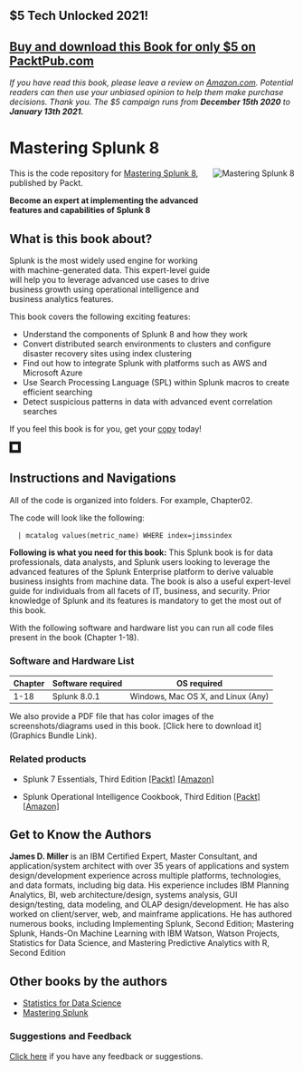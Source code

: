 ## $5 Tech Unlocked 2021!
[Buy and download this Book for only $5 on PacktPub.com](https://www.packtpub.com/product/mastering-splunk-8/9781838987480)
-----
*If you have read this book, please leave a review on [Amazon.com](https://www.amazon.com/gp/product/1838987487).     Potential readers can then use your unbiased opinion to help them make purchase decisions. Thank you. The $5 campaign         runs from __December 15th 2020__ to __January 13th 2021.__*

# Mastering Splunk 8

<a href="https://www.packtpub.com/product/mastering-splunk-8/9781838987480"><img src="https://static.packt-cdn.com/products/9781838987480/cover/smaller" alt="Mastering Splunk 8" height="256px" align="right"></a>

This is the code repository for [Mastering Splunk 8](https://www.packtpub.com/product/mastering-splunk-8/9781838987480), published by Packt.

**Become an expert at implementing the advanced features and capabilities of Splunk 8**

## What is this book about?
Splunk is the most widely used engine for working with machine-generated data. This expert-level guide will help you to leverage advanced use cases to drive business growth using operational intelligence and business analytics features.

This book covers the following exciting features: 
* Understand the components of Splunk 8 and how they work
* Convert distributed search environments to clusters and configure disaster recovery sites using index clustering
* Find out how to integrate Splunk with platforms such as AWS and Microsoft Azure
* Use Search Processing Language (SPL) within Splunk macros to create efficient searching
* Detect suspicious patterns in data with advanced event correlation searches

If you feel this book is for you, get your [copy](https://www.amazon.com/dp/1838987487) today!

<a href="https://www.packtpub.com/?utm_source=github&utm_medium=banner&utm_campaign=GitHubBanner"><img src="https://raw.githubusercontent.com/PacktPublishing/GitHub/master/GitHub.png" 
alt="https://www.packtpub.com/" border="5" /></a>


## Instructions and Navigations
All of the code is organized into folders. For example, Chapter02.

The code will look like the following:
```
  | mcatalog values(metric_name) WHERE index=jimssindex
```

**Following is what you need for this book:**
This Splunk book is for data professionals, data analysts, and Splunk users looking to leverage the advanced features of the Splunk Enterprise platform to derive valuable business insights from machine data. The book is also a useful expert-level guide for individuals from all facets of IT, business, and security. Prior knowledge of Splunk and its features is mandatory to get the most out of this book.

With the following software and hardware list you can run all code files present in the book (Chapter 1-18).

### Software and Hardware List

| Chapter  | Software required                   | OS required                        |
| -------- | ------------------------------------| -----------------------------------|
| 1-18        | Splunk 8.0.1                 | Windows, Mac OS X, and Linux (Any) |



We also provide a PDF file that has color images of the screenshots/diagrams used in this book. [Click here to download it](Graphics Bundle Link).

### Related products <Other books you may enjoy>
* Splunk 7 Essentials, Third Edition [[Packt]](https://www.packtpub.com/product/splunk-7-essentials-third-edition/9781788839112) [[Amazon]](https://www.amazon.com/dp/1788839110)

* Splunk Operational Intelligence Cookbook, Third Edition [[Packt]](https://www.packtpub.com/product/splunk-operational-intelligence-cookbook-third-edition/9781788835237) [[Amazon]](https://www.amazon.com/dp/1788835239)

## Get to Know the Authors
**James D. Miller**
is an IBM Certified Expert, Master Consultant, and application/system architect with over 35 years of applications and system design/development experience across multiple platforms, technologies, and data formats, including big data. His experience includes IBM Planning Analytics, BI, web architecture/design, systems analysis, GUI design/testing, data modeling, and OLAP design/development. He has also worked on client/server, web, and mainframe applications. He has authored numerous books, including Implementing Splunk, Second Edition; Mastering Splunk, Hands-On Machine Learning with IBM Watson, Watson Projects, Statistics for Data Science, and Mastering Predictive Analytics with R, Second Edition


## Other books by the authors
* [Statistics for Data Science](https://www.packtpub.com/product/statistics-for-data-science/9781788290678)
* [Mastering Splunk](https://www.packtpub.com/product/mastering-splunk/9781782173830)

### Suggestions and Feedback
[Click here](https://docs.google.com/forms/d/e/1FAIpQLSdy7dATC6QmEL81FIUuymZ0Wy9vH1jHkvpY57OiMeKGqib_Ow/viewform) if you have any feedback or suggestions.
